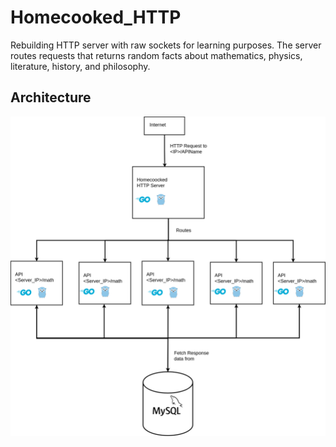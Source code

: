 # Homecooked_HTTP
Rebuilding HTTP server with raw sockets for learning purposes. The server routes requests that returns random facts about mathematics, physics, literature, history, and philosophy.

## Architecture

![homecooked httpserver](Homecooked_HTTP.png)

